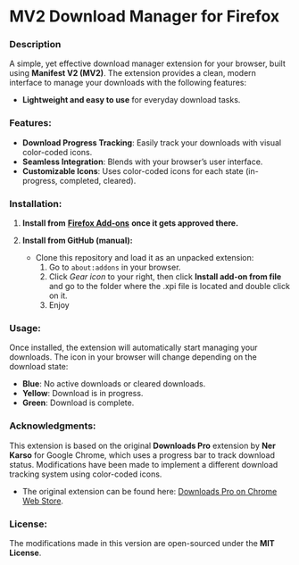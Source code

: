 # MV2 Download Manager for Firefox

### Description
A simple, yet effective download manager extension for your browser, built using **Manifest V2 (MV2)**. The extension provides a clean, modern interface to manage your downloads with the following features:

- **Lightweight and easy to use** for everyday download tasks.

### Features:
- **Download Progress Tracking**: Easily track your downloads with visual color-coded icons.
- **Seamless Integration**: Blends with your browser’s user interface.
- **Customizable Icons**: Uses color-coded icons for each state (in-progress, completed, cleared).

### Installation:

1. **Install from** **[Firefox Add-ons](https://addons.mozilla.org/en-US/firefox/addon/mv2-download-manager/)** **once it gets approved there.**
   
2. **Install from GitHub (manual):**
   - Clone this repository and load it as an unpacked extension:
     1. Go to `about:addons` in your browser.
     2. Click *Gear icon* to your right, then click **Install add-on from file** and go to the folder where the .xpi file is located and double click on it.
     3. Enjoy

### Usage:
Once installed, the extension will automatically start managing your downloads. The icon in your browser will change depending on the download state:

- **Blue**: No active downloads or cleared downloads.
- **Yellow**: Download is in progress.
- **Green**: Download is complete.

### Acknowledgments:
This extension is based on the original **Downloads Pro** extension by **Ner Karso** for Google Chrome, which uses a progress bar to track download status. Modifications have been made to implement a different download tracking system using color-coded icons.

- The original extension can be found here: [Downloads Pro on Chrome Web Store](https://chromewebstore.google.com/detail/downloads-pro/lhhocifdmhogpekeppdjamkelohahbop).

### License:
The modifications made in this version are open-sourced under the **MIT License**.
